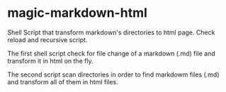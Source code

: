 # magic-markdown-html
Shell Script that transform markdown's directories to html page. Check reload and recursive script.

The first shell script check for file change of a markdown (.md) file and transform it in html on the fly.

The second script scan directories in order to find markdowm files (.md) and transform all of them in html files.